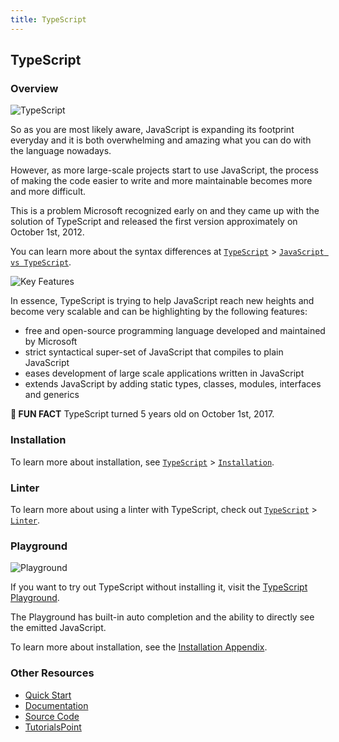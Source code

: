 ```yaml
---
title: TypeScript
---
```

## TypeScript

### Overview

![TypeScript](https://i.imgur.com/uRLunzU.png)

So as you are most likely aware, JavaScript is expanding its footprint everyday and it is both overwhelming and amazing what you can do with the language nowadays.

However, as more large-scale projects start to use JavaScript, the process of making the code easier to write and more maintainable becomes more and more difficult.

This is a problem Microsoft recognized early on and they came up with the solution of TypeScript and released the first version approximately on October 1st, 2012.

You can learn more about the syntax differences at [`TypeScript`](./) > [`JavaScript vs TypeScript`](./javascript-vs-typescript).

![Key Features](https://i.imgur.com/pZij95O.jpg)

In essence, TypeScript is trying to help JavaScript reach new heights and become very scalable and can be highlighting by the following features:

- free and open-source programming language developed and maintained by Microsoft
- strict syntactical super-set of JavaScript that compiles to plain JavaScript
- eases development of large scale applications written in JavaScript
- extends JavaScript by adding static types, classes, modules, interfaces and generics

**🎉 FUN FACT** TypeScript turned 5 years old on October 1st, 2017.

### Installation

To learn more about installation, see [`TypeScript`](./) > [`Installation`](./installation).

### Linter

To learn more about using a linter with TypeScript, check out [`TypeScript`](./) > [`Linter`](./linter).

### Playground

![Playground](https://i.imgur.com/vlV7ZFr.png)

If you want to try out TypeScript without installing it, visit the <a href='http://www.typescriptlang.org/play/index.html' target='_blank' rel='nofollow'>TypeScript Playground</a>.

The Playground has built-in auto completion and the ability to directly see the emitted JavaScript.

To learn more about installation, see the [Installation Appendix](./src/articles/typescript/appendix-installation/index.md).

### Other Resources

- <a href='http://www.typescriptlang.org/samples/index.html' target='_blank' rel='nofollow'>Quick Start</a>
- <a href='http://www.typescriptlang.org/docs/home.html' target='_blank' rel='nofollow'>Documentation</a>
- <a href='https://github.com/Microsoft/TypeScript' target='_blank' rel='nofollow'>Source Code</a>
- <a href="https://www.tutorialspoint.com/typescript/" target="_blank">TutorialsPoint</a>